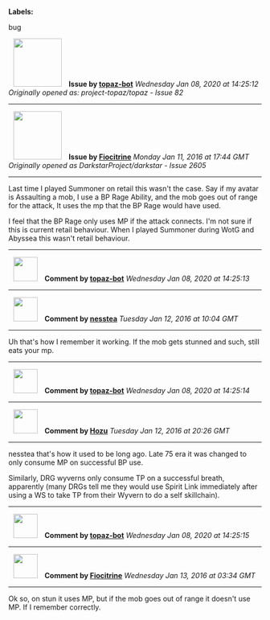 **Labels:**

bug



<a href="https://github.com/topaz-bot"><img src="https://avatars3.githubusercontent.com/u/59651103?v=4" width="96" height="96" hspace="10"></img></a> **Issue by [topaz-bot](https://github.com/topaz-bot)**
_Wednesday Jan 08, 2020 at 14:25:12_
_Originally opened as: project-topaz/topaz - Issue 82_

----

<a href="https://github.com/Fiocitrine"><img src="https://avatars1.githubusercontent.com/u/7704601?v=4"  width="96" height="96" hspace="10"></img></a> **Issue by [Fiocitrine](https://github.com/Fiocitrine)**
_Monday Jan 11, 2016 at 17:44 GMT_
_Originally opened as DarkstarProject/darkstar - Issue 2605_

----

Last time I played Summoner on retail this wasn't the case. Say if my avatar is Assaulting a mob, I use a BP Rage Ability, and the mob goes out of range for the attack, It uses the mp that the BP Rage would have used. 

I feel that the BP Rage only uses MP if the attack connects. I'm not sure if this is current retail behaviour. When I played Summoner during WotG and Abyssea this wasn't retail behaviour.




----
<a href="https://github.com/topaz-bot"><img src="https://avatars3.githubusercontent.com/u/59651103?v=4" width="48" height="48" hspace="10"></img></a> **Comment by [topaz-bot](https://github.com/topaz-bot)**
_Wednesday Jan 08, 2020 at 14:25:13_

----

<a href="https://github.com/nesstea"><img src="https://avatars0.githubusercontent.com/u/1483915?v=4"  width="48" height="48" hspace="10"></img></a> **Comment by [nesstea](https://github.com/nesstea)**
_Tuesday Jan 12, 2016 at 10:04 GMT_

----

Uh that's how I remember it working. If the mob gets stunned and such, still eats your mp.




----
<a href="https://github.com/topaz-bot"><img src="https://avatars3.githubusercontent.com/u/59651103?v=4" width="48" height="48" hspace="10"></img></a> **Comment by [topaz-bot](https://github.com/topaz-bot)**
_Wednesday Jan 08, 2020 at 14:25:14_

----

<a href="https://github.com/Hozu"><img src="https://avatars3.githubusercontent.com/u/12777366?v=4"  width="48" height="48" hspace="10"></img></a> **Comment by [Hozu](https://github.com/Hozu)**
_Tuesday Jan 12, 2016 at 20:26 GMT_

----

nesstea that's how it used to be long ago. Late 75 era it was changed to only consume MP on successful BP use.

Similarly, DRG wyverns only consume TP on a successful breath, apparently (many DRGs tell me they would use Spirit Link immediately after using a WS to take TP from their Wyvern to do a self skillchain).




----
<a href="https://github.com/topaz-bot"><img src="https://avatars3.githubusercontent.com/u/59651103?v=4" width="48" height="48" hspace="10"></img></a> **Comment by [topaz-bot](https://github.com/topaz-bot)**
_Wednesday Jan 08, 2020 at 14:25:15_

----

<a href="https://github.com/Fiocitrine"><img src="https://avatars1.githubusercontent.com/u/7704601?v=4"  width="48" height="48" hspace="10"></img></a> **Comment by [Fiocitrine](https://github.com/Fiocitrine)**
_Wednesday Jan 13, 2016 at 03:34 GMT_

----

Ok so, on stun it uses MP, but if the mob goes out of range it doesn't use MP. If I remember correctly.



